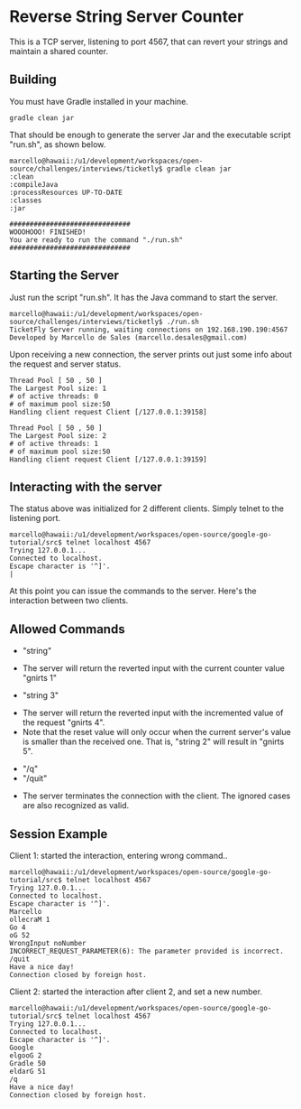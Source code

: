 Reverse String Server Counter
===========================================

This is a TCP server, listening to port 4567, that can revert your strings and maintain a shared
counter.

## Building 

You must have Gradle installed in your machine.

    gradle clean jar

That should be enough to generate the server Jar and the executable script "run.sh", as shown below.

    marcello@hawaii:/u1/development/workspaces/open-source/challenges/interviews/ticketly$ gradle clean jar
    :clean
    :compileJava
    :processResources UP-TO-DATE
    :classes
    :jar
    
    ##############################
    WOOOHOOO! FINISHED!
    You are ready to run the command "./run.sh"
    ##############################

## Starting the Server

Just run the script "run.sh". It has the Java command to start the server.

    marcello@hawaii:/u1/development/workspaces/open-source/challenges/interviews/ticketly$ ./run.sh 
    TicketFly Server running, waiting connections on 192.168.190.190:4567
    Developed by Marcello de Sales (marcello.desales@gmail.com)

Upon receiving a new connection, the server prints out just some info about the request and server status.

    Thread Pool [ 50 , 50 ]
    The Largest Pool size: 1
    # of active threads: 0
    # of maximum pool size:50
    Handling client request Client [/127.0.0.1:39158]
    
    Thread Pool [ 50 , 50 ]
    The Largest Pool size: 2
    # of active threads: 1
    # of maximum pool size:50
    Handling client request Client [/127.0.0.1:39159]

## Interacting with the server

The status above was initialized for 2 different clients. Simply telnet to the listening port.

    marcello@hawaii:/u1/development/workspaces/open-source/google-go-tutorial/src$ telnet localhost 4567
    Trying 127.0.0.1...
    Connected to localhost.
    Escape character is '^]'.
    |

At this point you can issue the commands to the server. Here's the interaction between two clients.

## Allowed Commands 

* "string"
 - The server will return the reverted input with the current counter value "gnirts 1"

* "string 3"
 - The server will return the reverted input with the incremented value of the request "gnirts 4".
 - Note that the reset value will only occur when the current server's value is smaller than the received one.
   That is, "string 2" will result in "gnirts 5".

* "/q"
* "/quit"
 - The server terminates the connection with the client. The ignored cases are also recognized as valid.

## Session Example

Client 1: started the interaction, entering wrong command..

    marcello@hawaii:/u1/development/workspaces/open-source/google-go-tutorial/src$ telnet localhost 4567
    Trying 127.0.0.1...
    Connected to localhost.
    Escape character is '^]'.
    Marcello
    ollecraM 1
    Go 4
    oG 52
    WrongInput noNumber
    INCORRECT_REQUEST_PARAMETER(6): The parameter provided is incorrect.
    /quit
    Have a nice day!
    Connection closed by foreign host.

Client 2: started the interaction after client 2, and set a new number.

    marcello@hawaii:/u1/development/workspaces/open-source/google-go-tutorial/src$ telnet localhost 4567
    Trying 127.0.0.1...
    Connected to localhost.
    Escape character is '^]'.
    Google
    elgooG 2
    Gradle 50
    eldarG 51
    /q
    Have a nice day!
    Connection closed by foreign host.
